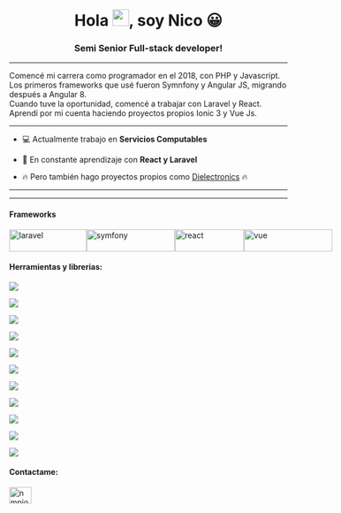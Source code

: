 <h1 align="center">Hola <img src="https://raw.githubusercontent.com/MartinHeinz/MartinHeinz/master/wave.gif" width="30px">, soy Nico 😀</h1>
<h3 align="center">Semi Senior Full-stack developer! </h3>	

<hr>

Comencé mi carrera como programador en el 2018, con PHP y Javascript. Los primeros frameworks que usé fueron Symnfony y Angular JS, migrando después a Angular 8. </br>
Cuando tuve la oportunidad, comencé a trabajar con Laravel y React. </br>
Aprendí por mi cuenta haciendo proyectos propios Ionic 3 y Vue Js.

<hr>

- 💻 Actualmente trabajo en **Servicios Computables**

- 🌱 En constante aprendizaje con **React y Laravel**

- 🔥 Pero también hago proyectos propios como [Dielectronics](https://github.com/NIPIO/diElectronics) 🔥

<hr>
<hr>

<h4 align="left">Frameworks</h4>
<div style="display: flex; justify-content: space-between">
  <img src="https://upload.wikimedia.org/wikipedia/commons/thumb/3/36/Logo.min.svg/2560px-Logo.min.svg.png" alt="laravel" width="140" height="40"/>   
  <img src="https://symfony.com/logos/symfony_white_02.png" alt="symfony" width="160" height="40"/>
  <img src="https://www.genit.com.ar/sites/default/files/2019-04/20170420_React_logo_wordmark.png" alt="react" width="125" height="40"/>
  <img src="https://dwglogo.com/wp-content/uploads/2017/09/Vue-logo-001.svg" alt="vue" width="160" height="40"/>
</div>



<h4 align="left">Herramientas y librerias:</h4>

![](https://img.shields.io/badge/REACT-REACTQUERY-informational?style=flat&logo=react&logoColor=white&color=F23E50)

![](https://img.shields.io/badge/REACT-ANTD-informational?style=flat&logo=react&logoColor=white&color=0E7BF2)

![](https://img.shields.io/badge/VUE-VUETIFY-informational?style=flat&logo=javascript&logoColor=white&color=A5D2F2)

![](https://img.shields.io/badge/LARAVEL-ELOQUENT-informational?style=flat&logo=laravel&logoColor=white&color=E9291C)

![](https://img.shields.io/badge/SYMFONY-DOCTRINE-informational?style=flat&logo=symfony&logoColor=white&color=EF652F)

![](https://img.shields.io/badge/CSS-BOOTSTRAP-informational?style=flat&logo=bootstrap&logoColor=white&color=66337F)

![](https://img.shields.io/badge/BDD-HEIDISQL-informational?style=flat&logo=mysql&logoColor=white&color=75CE3F)

![](https://img.shields.io/badge/SO-WINDOWS-informational?style=flat&logo=windows&logoColor=white&color=0F61EC)

![](https://img.shields.io/badge/DEVOPS-LARAGON-informational?style=flat&logo=laragon&logoColor=white&color=3293F2)

![](https://img.shields.io/badge/API-POSTMAN-informational?style=flat&logo=postman&logoColor=white&color=F06632)

![](https://img.shields.io/badge/MOBILE-IONIC3-informational?style=flat&logo=ionic&logoColor=white&color=5580EC)





  
  
  <h4 align="left">Contactame:</h4>
<p align="left">
<a href="https://linkedin.com/in/nmpiovano" target="blank"><img align="center" src="https://raw.githubusercontent.com/rahuldkjain/github-profile-readme-generator/master/src/images/icons/Social/linked-in-alt.svg" alt="nmpiovano" height="30" width="40" /></a>
</p>
